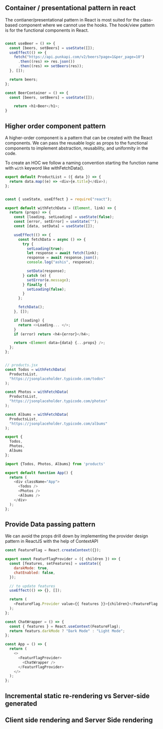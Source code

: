 ## Container / presentational pattern in react

The contianer/presentational pattern in React is most suited for the class-based component where we cannot use the hooks.
The hook/view pattern is for the functional components in React.

```js

const useBeer = () => {
  const [beers, setBeers] = useState([]);
  useEffect(() => {
    fetch("https://api.punkapi.com/v2/beers?page=1&per_page=10")
      .then((res) => res.json())
      .then((res) => setBeers(res));
  }, []);

  return beers;
};

const BeerContainer = () => {
  const [beers, setBeers] = useState([]);

    return <h1>Beer</h1>;
}
```

## Higher order component pattern

A higher-order component is a pattern that can be created with the React components. We can pass the reusable logic as props to the functional components to implement abstraction, reusability, and uniformity in the code.

To create an HOC we follow a naming convention starting the function name with `with` keyword like withFetchData().

```js
export default ProductList = ({ data }) => {
  return data.map((e) => <div>{e.title}</div>);
};


const { useState, useEffect } = require("react");

export default withFetchData = (Element, link) => {
  return (props) => {
    const [loading, setLoading] = useState(false);
    const [error, setError] = useState("");
    const [data, setData] = useState([]);

    useEffect(() => {
      const fetchData = async () => {
        try {
          setLoading(true);
          let response = await fetch(link);
          response = await response.json();
          console.log("ashis", response);

          setData(response);
        } catch (e) {
          setError(e.message);
        } finally {
          setLoading(false);
        }
      };

      fetchData();
    }, []);

    if (loading) {
      return <>Loading... </>;
    }
    if (error) return <h4>{error}</h4>;

    return <Element data={data} {...props} />;
  };
};


// products.jsx
const Todos = withFetchData(
  ProductsList,
  "https://jsonplaceholder.typicode.com/todos"
);

const Photos = withFetchData(
  ProductsList,
  "https://jsonplaceholder.typicode.com/photos"
);

const Albums = withFetchData(
  ProductsList,
  "https://jsonplaceholder.typicode.com/albums"
);

export {
  Todos,
  Photos,
  Albums
};

import {Todos, Photos, Albums} from 'products'

export default function App() {
  return (
    <div className="App">
      <Todos />
      <Photos />
      <Albums />
    </div>
  );
};
```

## Provide Data passing pattern

We can avoid the props drill down by implementing the provider design pattern in ReactJS with the help of ContextAPI

```js
const FeatureFlag = React.createContext({});

export const FeaturFlagProvider = ({ children }) => {
  const [features, setFeatures] = useState({
    darakMode: true,
    chatEnabled: false,
  });

  // to update features
  useEffect(() => {}, []);

  return (
    <FeatureFlag.Provider value={{ features }}>{children}</FeatureFlag.Provider>
  );
};

const ChatWrapper = () => {
  const { features } = React.useContext(FeatureFlag);
  return featurs.darkMode ? "Dark Mode" : "Light Mode";
};

const App = () => {
  return (
    <>
      <FeaturFlagProvider>
        <ChatWrapper />
      </FeaturFlagProvider>
    </>
  );
};

```

## Incremental static re-rendering vs Server-side generated
## Client side rendering and Server Side rendering